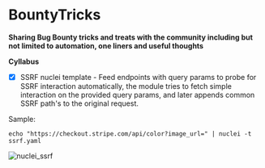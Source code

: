 <p align="center">
<h1> BountyTricks </h1>
</p>

**Sharing Bug Bounty tricks and treats with the community including but not limited to automation, one liners and useful thoughts** 


**Cyllabus** 

- [x] SSRF nuclei template - Feed endpoints with query params to probe for SSRF interaction automatically, the module tries to fetch simple interaction on the provided query params, and later appends common SSRF path's to the original request.

Sample:

```
echo "https://checkout.stripe.com/api/color?image_url=" | nuclei -t ssrf.yaml 
```

![nuclei_ssrf](https://raw.githubusercontent.com/NagliNagli/BountyTricks/main/media/nuclei_ssrf.png)
